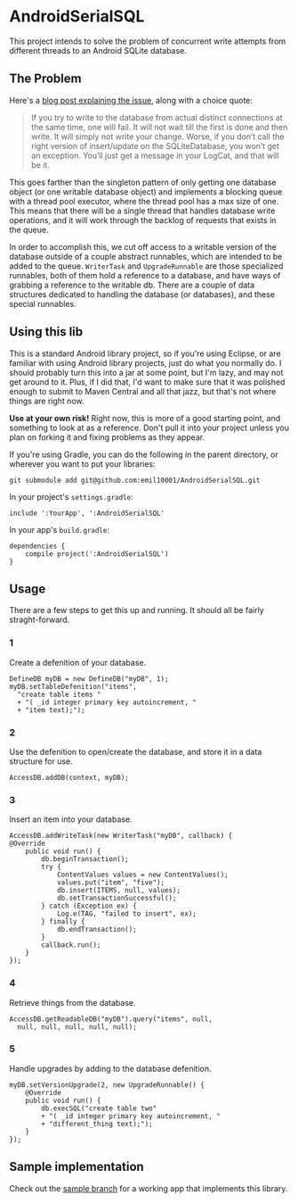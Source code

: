 # AndroidSerialSQL

This project intends to solve the problem of concurrent write attempts from different threads to an Android SQLite database. 

## The Problem

Here's a [blog post explaining the issue](http://touchlabblog.tumblr.com/post/24474398246/android-sqlite-locking), along with a choice quote:

> If you try to write to the database from actual distinct connections at the same time, one will fail.  It will not wait till the first is done and then write.  It will simply not write your change.  Worse, if you don’t call the right version of insert/update on the SQLiteDatabase, you won’t get an exception.  You’ll just get a message in your LogCat, and that will be it.

This goes farther than the singleton pattern of only getting one database object (or one writable database object) and implements a blocking queue with a thread pool executor, where the thread pool has a max size of one. This means that there will be a single thread that handles database write operations, and it will work through the backlog of requests that exists in the queue.

In order to accomplish this, we cut off access to a writable version of the database outside of a couple abstract runnables, which are intended to be added to the queue. `WriterTask` and `UpgradeRunnable` are those specialized runnables, both of them hold a reference to a database, and have ways of grabbing a reference to the writable db. There are a couple of data structures dedicated to handling the database (or databases), and these special runnables.

## Using this lib

This is a standard Android library project, so if you're using Eclipse, or are familiar with using Android library projects, just do what you normally do. I should probably turn this into a jar at some point, but I'm lazy, and may not get around to it. Plus, if I did that, I'd want to make sure that it was polished enough to submit to Maven Central and all that jazz, but that's not where things are right now. 

**Use at your own risk!** Right now, this is more of a good starting point, and something to look at as a reference. Don't pull it into your project unless you plan on forking it and fixing problems as they appear. 

If you're using Gradle, you can do the following in the parent directory, or wherever you want to put your libraries:

    git submodule add git@github.com:emil10001/AndroidSerialSQL.git

In your project's `settings.gradle`:

    include ':YourApp', ':AndroidSerialSQL'

In your app's `build.gradle`:

    dependencies {
        compile project(':AndroidSerialSQL')
    }

## Usage

There are a few steps to get this up and running. It should all be fairly straght-forward.

### 1

Create a defenition of your database.

    DefineDB myDB = new DefineDB("myDB", 1);
    myDB.setTableDefenition("items", 
      "create table items "
      + "( _id integer primary key autoincrement, "
      + "item text);");

### 2

Use the defenition to open/create the database, and store it in a data structure for use.

    AccessDB.addDB(context, myDB);

### 3

Insert an item into your database.

    AccessDB.addWriteTask(new WriterTask("myDB", callback) {
    @Override
        public void run() {
            db.beginTransaction();
            try {
                ContentValues values = new ContentValues();
                values.put("item", "five");
                db.insert(ITEMS, null, values);
                db.setTransactionSuccessful();
            } catch (Exception ex) {
                Log.e(TAG, "failed to insert", ex);
            } finally {
                db.endTransaction();
            }
            callback.run();
        }
    });

### 4

Retrieve things from the database.

    AccessDB.getReadableDB("myDB").query("items", null, 
      null, null, null, null, null);

### 5

Handle upgrades by adding to the database defenition.

    myDB.setVersionUpgrade(2, new UpgradeRunnable() {
        @Override
        public void run() {
            db.execSQL("create table two"
            + "( _id integer primary key autoincrement, "
            + "different_thing text);");
        }
    });

## Sample implementation

Check out the [sample branch](tree/sample) for a working app that implements this library.
